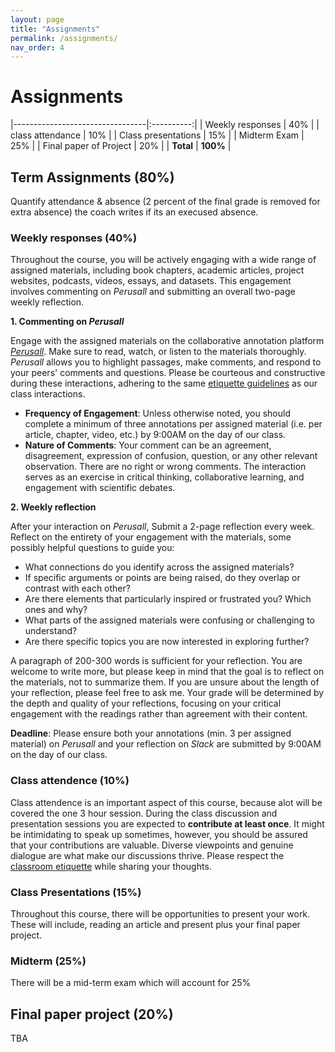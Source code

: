 ```yaml
---
layout: page
title: "Assignments"
permalink: /assignments/
nav_order: 4
---
```


# Assignments

|---------------------------------|:----------:|
| Weekly responses                |     40%    |
| class attendance                |     10%    |
| Class presentations             |     15%    |
| Midterm Exam                    |     25%    |
| Final paper of Project          |     20%    |
| **Total**                       |   **100%** |



## Term Assignments (80%)

Quantify attendance & absence (2 percent of the final grade is removed for extra absence) the coach writes if its an execused absence.


### Weekly responses (40%)

Throughout the course, you will be actively engaging with a wide range of assigned materials, including book chapters, academic articles, project websites, podcasts, videos, essays, and datasets. This engagement involves commenting on _Perusall_ and submitting an overall two-page weekly reflection. 

**1. Commenting on _Perusall_**

Engage with the assigned materials on the collaborative annotation platform [_Perusall_](https://app.perusall.com/). Make sure to read, watch, or listen to the materials thoroughly. _Perusall_ allows you to highlight passages, make comments, and respond to your peers' comments and questions. Please be courteous and constructive during these interactions, adhering to the same [etiquette guidelines](https://whaverals.github.io/IntroDH2024/policies/#class-etiquette) as our class interactions.

- **Frequency of Engagement**: Unless otherwise noted, you should complete a minimum of three annotations per assigned material (i.e. per article, chapter, video, etc.) by 9:00AM on the day of our class.
- **Nature of Comments**: Your comment can be an agreement, disagreement, expression of confusion, question, or any other relevant observation. There are no right or wrong comments. The interaction serves as an exercise in critical thinking, collaborative learning, and engagement with scientific debates.

**2. Weekly reflection**

After your interaction on _Perusall_, Submit a 2-page reflection every week. Reflect on the entirety of your engagement with the materials, some possibly helpful questions to guide you:

- What connections do you identify across the assigned materials?
- If specific arguments or points are being raised, do they overlap or contrast with each other?
- Are there elements that particularly inspired or frustrated you? Which ones and why?
- What parts of the assigned materials were confusing or challenging to understand?
- Are there specific topics you are now interested in exploring further?

A paragraph of 200-300 words is sufficient for your reflection. You are welcome to write more, but please keep in mind that the goal is to reflect on the materials, not to summarize them. If you are unsure about the length of your reflection, please feel free to ask me. Your grade will be determined by the depth and quality of your reflections, focusing on your critical engagement with the readings rather than agreement with their content.

**Deadline**: Please ensure both your annotations (min. 3 per assigned material) on _Perusall_ and your reflection on _Slack_ are submitted by 9:00AM on the day of our class.


### Class attendence (10%)

Class attendence is an important aspect of this course, because alot will be covered the one 3 hour session. During the class discussion and presentation sessions you are expected to **contribute at least once**. It might be intimidating to speak up sometimes, however, you should be assured that your contributions are valuable. Diverse viewpoints and genuine dialogue are what make our discussions thrive. Please respect the [classroom etiquette](https://buzaabah.github.io/FRS159/policies/#class-etiquette) while sharing your thoughts.

### Class Presentations (15%)

Throughout this course, there will be opportunities to present your work. These will include, reading an article and present plus your final paper project.

### Midterm (25%)
There will be a mid-term exam which will account for 25%
## Final paper project (20%)
TBA

